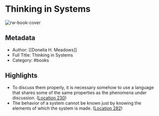 # Thinking in Systems

![rw-book-cover](https://images-na.ssl-images-amazon.com/images/I/51q%2BTMvkNFL._SL200_.jpg)

## Metadata
- Author: [[Donella H. Meadows]]
- Full Title: Thinking in Systems
- Category: #books

## Highlights
- To discuss them properly, it is necessary somehow to use a language that shares some of the same properties as the phenomena under discussion. ([Location 230](https://readwise.io/to_kindle?action=open&asin=B005VSRFEA&location=230))
- The behavior of a system cannot be known just by knowing the elements of which the system is made. ([Location 282](https://readwise.io/to_kindle?action=open&asin=B005VSRFEA&location=282))
